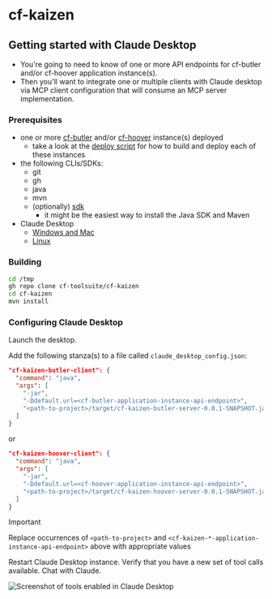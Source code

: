 # cf-kaizen

## Getting started with Claude Desktop

* You're going to need to know of one or more API endpoints for cf-butler and/or cf-hoover application instance(s).
* Then you'll want to integrate one or multiple clients with Claude desktop via MCP client configuration that will consume an MCP server implementation.

### Prerequisites

* one or more [cf-butler](https://github.com/cf-toolsuite/cf-butler) and/or [cf-hoover](https://github.com/cf-toolsuite/cf-hoover) instance(s) deployed
  * take a look at the [deploy script](../scripts/deploy-on-tp4cf.sh) for how to build and deploy each of these instances
* the following CLIs/SDKs:
    * git
    * gh
    * java
    * mvn
    * (optionally) [sdk](https://sdkman.io/)
        * it might be the easiest way to install the Java SDK and Maven
* Claude Desktop
  * [Windows and Mac](https://claude.ai/download)
  * [Linux](https://github.com/wankdanker/claude-desktop-linux-bash)

### Building

```bash
cd /tmp
gh repo clone cf-toolsuite/cf-kaizen
cd cf-kaizen
mvn install
```

### Configuring Claude Desktop

Launch the desktop.

Add the following stanza(s) to a file called `claude_desktop_config.json`:

```json
"cf-kaizen-butler-client": {
  "command": "java",
  "args": [
    "-jar",
    "-Ddefault.url=<cf-butler-application-instance-api-endpoint>",
    "<path-to-project>/target/cf-kaizen-butler-server-0.0.1-SNAPSHOT.jar"
  ]
}
```

or

```json
"cf-kaizen-hoover-client": {
  "command": "java",
  "args": [
    "-jar",
    "-Ddefault.url=<cf-hoover-application-instance-api-endpoint>",
    "<path-to-project>/target/cf-kaizen-hoover-server-0.0.1-SNAPSHOT.jar"
  ]
}
```

> [!IMPORTANT]
> Replace occurrences of `<path-to-project>` and `<cf-kaizen-*-application-instance-api-endpoint>` above with appropriate values

Restart Claude Desktop instance.
Verify that you have a new set of tool calls available.
Chat with Claude.

![Screenshot of tools enabled in Claude Desktop](snap-from-claude-desktop.png)